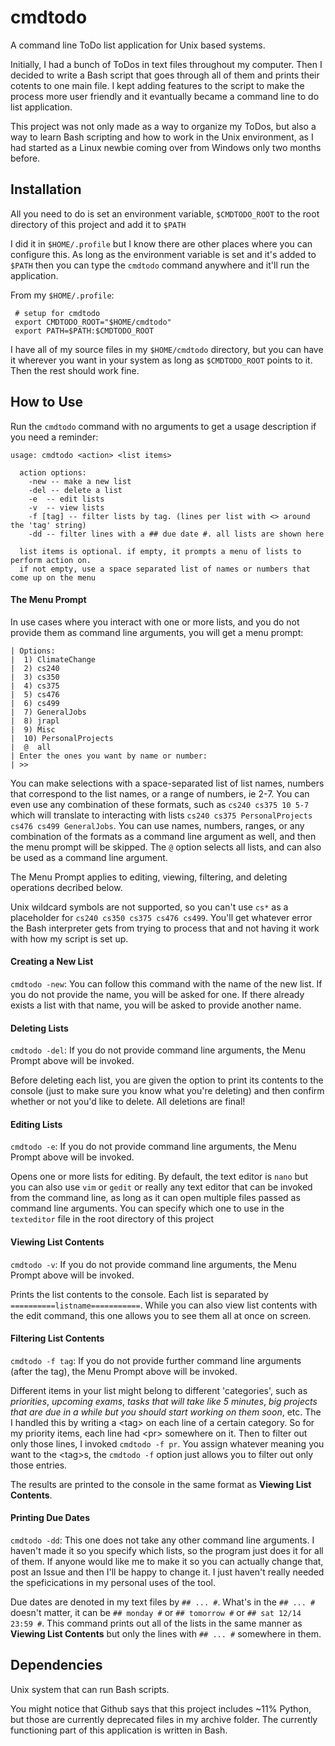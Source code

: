 # cmdtodo
A command line ToDo list application for Unix based systems.

Initially, I had a bunch of ToDos in text files throughout my computer. Then I decided to write a Bash script that goes through
all of them and prints their cotents to one main file. I kept adding features to the script to make the process more user friendly
and it evantually became a command line to do list application.

This project was not only made as a way to organize my ToDos, but also a way to learn Bash scripting and how to work in the Unix environment,
as I had started as a Linux newbie coming over from Windows only two months before.

## Installation
All you need to do is set an environment variable, `$CMDTODO_ROOT` to the root directory of this project and add it to `$PATH`

I did it in `$HOME/.profile` but I know there are other places where you can configure this. As long as the environment variable
is set and it's added to `$PATH` then you can type the `cmdtodo` command anywhere and it'll run the application.

From my `$HOME/.profile`:
```
 # setup for cmdtodo
 export CMDTODO_ROOT="$HOME/cmdtodo"
 export PATH=$PATH:$CMDTODO_ROOT
```
I have all of my source files in my `$HOME/cmdtodo` directory, but you can have it wherever you want in your system as long as `$CMDTODO_ROOT` points to it. Then the rest should work fine.

## How to Use
Run the `cmdtodo` command with no arguments to get a usage description if you need a reminder:
```
usage: cmdtodo <action> <list items>

  action options:
    -new -- make a new list
    -del -- delete a list
    -e  -- edit lists
    -v  -- view lists
    -f [tag] -- filter lists by tag. (lines per list with <> around the 'tag' string)
    -dd -- filter lines with a ## due date #. all lists are shown here 

  list items is optional. if empty, it prompts a menu of lists to perform action on.
  if not empty, use a space separated list of names or numbers that come up on the menu
```
#### The Menu Prompt
In use cases where you interact with one or more lists, and you do not provide them as command line arguments, you will get a menu prompt:
```
| Options:
|  1) ClimateChange
|  2) cs240
|  3) cs350
|  4) cs375
|  5) cs476
|  6) cs499
|  7) GeneralJobs
|  8) jrapl
|  9) Misc
|  10) PersonalProjects
|  @  all
| Enter the ones you want by name or number: 
| >> 
```
You can make selections with a space-separated list of list names, numbers that correspond to the list names, or a range of numbers, ie 2-7. You
can even use any combination of these formats, such as `cs240 cs375 10 5-7` which will translate to interacting with lists `cs240 cs375 PersonalProjects
cs476 cs499 GeneralJobs`. You can use names, numbers, ranges, or any combination of the formats as a command line argument as well, and then the menu
prompt will be skipped. The `@` option selects all lists, and can also be used as a command line argument.

The Menu Prompt applies to editing, viewing, filtering, and deleting operations decribed below.

Unix wildcard symbols are not supported, so you can't use `cs*` as a placeholder for `cs240 cs350 cs375 cs476 cs499`. You'll get whatever error the
Bash interpreter gets from trying to process that and not having it work with how my script is set up.

#### Creating a New List
`cmdtodo -new`: You can follow this command with the name of the new list. If you do not provide the name, you will be asked for one. If there already
exists a list with that name, you will be asked to provide another name.

#### Deleting Lists
`cmdtodo -del`: If you do not provide command line arguments, the Menu Prompt above will be invoked.

Before deleting each list, you are given the option to print its contents to the console (just to make sure you know what you're deleting)
and then confirm whether or not you'd like to delete. All deletions are final!

#### Editing Lists
`cmdtodo -e`: If you do not provide command line arguments, the Menu Prompt above will be invoked.

Opens one or more lists for editing. By default, the text editor is `nano` but you can also use `vim` or `gedit` or really any text editor that can be
invoked from the command line, as long as it can open multiple files passed as command line arguments. You can specify which one to use in the `texteditor` file
in the root directory of this project

#### Viewing List Contents
`cmdtodo -v`: If you do not provide command line arguments, the Menu Prompt above will be invoked.

Prints the list contents to the console. Each list is separated by `==========listname===========`. While you can also view list contents
with the edit command, this one allows you to see them all at once on screen.

#### Filtering List Contents
`cmdtodo -f tag`: If you do not provide further command line arguments (after the tag), the Menu Prompt above will be invoked.

Different items in your list might belong to different 'categories', such as *priorities*, *upcoming exams*, *tasks that will take like 5 minutes*,
*big projects that are due in a while but you should start working on them soon*, etc. The I handled this by writing a \<tag\> on each line of a certain
category. So for my priority items, each line had \<pr\> somewhere on it. Then to filter out only those lines, I invoked `cmdtodo -f pr`. You assign whatever
meaning you want to the \<tag\>s, the `cmdtodo -f` option just allows you to filter out only those entries.
 
The results are printed to the console in the same format as **Viewing List Contents**.

#### Printing Due Dates
`cmdtodo -dd`: This one does not take any other command line arguments. I haven't made it so you specify which lists, so the program just does it for all of them.
If anyone would like me to make it so you can actually change that, post an Issue and then I'll be happy to change it. I just haven't really needed the
speficications in my personal uses of the tool.

Due dates are denoted in my text files by `## ... #`. What's in the `## ... #` doesn't matter, it can be `## monday #` or `## tomorrow #` or 
`## sat 12/14 23:59 #`. This command prints out all of the lists in the same manner as **Viewing List Contents** but only the lines with 
`## ... #` somewhere in them.

## Dependencies
Unix system that can run Bash scripts.

You might notice that Github says that this project includes ~11% Python, but those are currently deprecated files in
my archive folder. The currently functioning part of this application is written in Bash.
